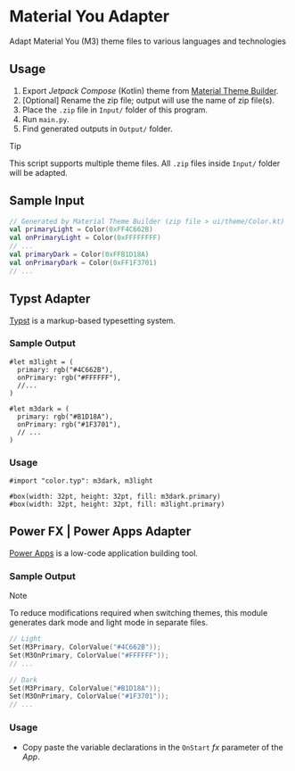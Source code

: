 # Material You Adapter
Adapt Material You (M3) theme files to various languages and technologies

## Usage
1. Export *Jetpack Compose* (Kotlin) theme from [Material Theme Builder](https://material-foundation.github.io/material-theme-builder/).
2. [Optional] Rename the zip file; output will use the name of zip file(s).
3. Place the `.zip` file in `Input/` folder of this program.
4. Run `main.py`.
5. Find generated outputs in `Output/` folder.

> [!TIP]
> This script supports multiple theme files. All `.zip` files inside `Input/` folder will be adapted.

## Sample Input
```kt
// Generated by Material Theme Builder (zip file > ui/theme/Color.kt)
val primaryLight = Color(0xFF4C662B)
val onPrimaryLight = Color(0xFFFFFFFF)
// ...
val primaryDark = Color(0xFFB1D18A)
val onPrimaryDark = Color(0xFF1F3701)
// ...
```

## Typst Adapter
[Typst](https://github.com/typst/typst) is a markup-based typesetting system.

### Sample Output
```typ
#let m3light = (
  primary: rgb("#4C662B"),
  onPrimary: rgb("#FFFFFF"),
  //...
)

#let m3dark = (
  primary: rgb("#B1D18A"),
  onPrimary: rgb("#1F3701"),
  // ...
)
```

### Usage
```typ
#import "color.typ": m3dark, m3light

#box(width: 32pt, height: 32pt, fill: m3dark.primary)
#box(width: 32pt, height: 32pt, fill: m3light.primary)
```

## Power FX | Power Apps Adapter
[Power Apps](https://www.microsoft.com/en-us/power-platform/products/power-apps) is a low-code application building tool.

### Sample Output
> [!NOTE]
> To reduce modifications required when switching themes, this module generates dark mode and light mode in separate files.
```c
// Light
Set(M3Primary, ColorValue("#4C662B"));
Set(M3OnPrimary, ColorValue("#FFFFFF"));
// ...
```
```c
// Dark
Set(M3Primary, ColorValue("#B1D18A"));
Set(M3OnPrimary, ColorValue("#1F3701"));
// ...
```

### Usage
- Copy paste the variable declarations in the `OnStart` $f x$ parameter of the *App*.
